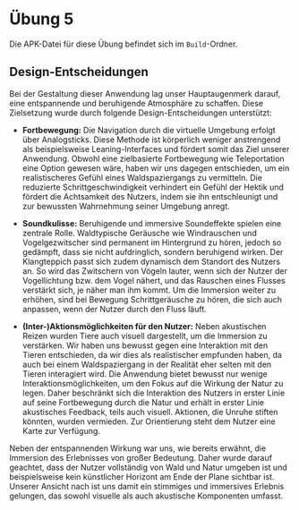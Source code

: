 # Übung 5

Die APK-Datei für diese Übung befindet sich im `Build`-Ordner.



## Design-Entscheidungen

Bei der Gestaltung dieser Anwendung lag unser Hauptaugenmerk darauf, eine entspannende und beruhigende Atmosphäre zu schaffen.
Diese Zielsetzung wurde durch folgende Design-Entscheidungen unterstützt:

* **Fortbewegung:**
Die Navigation durch die virtuelle Umgebung erfolgt über Analogsticks. Diese Methode ist körperlich weniger anstrengend
als beispielsweise Leaning-Interfaces und fördert somit das Ziel unserer Anwendung.
Obwohl eine zielbasierte Fortbewegung wie Teleportation eine Option gewesen wäre, haben wir uns dagegen entschieden,
um ein realistischeres Gefühl eines Waldspaziergangs zu vermitteln. Die reduzierte Schrittgeschwindigkeit verhindert
ein Gefühl der Hektik und fördert die Achtsamkeit des Nutzers, indem sie ihn entschleunigt und
zur bewussten Wahrnehmung seiner Umgebung anregt.

* **Soundkulisse:**
Beruhigende und immersive Soundeffekte spielen eine zentrale Rolle.
Waldtypische Geräusche wie Windrauschen und Vogelgezwitscher sind permanent im Hintergrund zu hören,
jedoch so gedämpft, dass sie nicht aufdringlich, sondern beruhigend wirken.
Der Klangteppich passt sich zudem dynamisch dem Standort des Nutzers an.
So wird das Zwitschern von Vögeln lauter, wenn sich der Nutzer der Vogellichtung bzw. dem Vogel nähert,
und das Rauschen eines Flusses verstärkt sich, je näher man ihm kommt.
Um die Immersion weiter zu erhöhen, sind bei Bewegung Schrittgeräusche zu hören,
die sich auch anpassen, wenn der Nutzer durch den Fluss läuft.

* **(Inter-)Aktionsmöglichkeiten für den Nutzer:**
Neben akustischen Reizen wurden Tiere auch visuell dargestellt, um die Immersion zu verstärken.
Wir haben uns bewusst gegen eine Interaktion mit den Tieren entschieden, da wir dies als realistischer empfunden haben,
da auch bei einem Waldspaziergang in der Realität eher selten mit den Tieren interagiert wird.
Die Anwendung bietet bewusst nur wenige Interaktionsmöglichkeiten, um den Fokus auf die Wirkung der Natur zu legen.
Daher beschränkt sich die Interaktion des Nutzers in erster Linie auf seine Fortbewegung durch die Natur und erhält
in erster Linie akustisches Feedback, teils auch visuell.
Aktionen, die Unruhe stiften könnten, wurden vermieden.
Zur Orientierung steht dem Nutzer eine Karte zur Verfügung.

Neben der entspannenden Wirkung war uns, wie bereits erwähnt, die Immersion des Erlebnisses von großer Bedeutung.
Daher wurde darauf geachtet, dass der Nutzer vollständig von Wald und Natur umgeben ist und
beispielsweise kein künstlicher Horizont am Ende der Plane sichtbar ist.
Unserer Ansicht nach ist uns damit ein stimmiges und immersives Erlebnis gelungen,
das sowohl visuelle als auch akustische Komponenten umfasst.